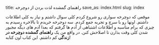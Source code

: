 title: راهنمای گمشده لذت بردن از دوچرخه
save_as: index.html
slug: index

موقعی که دوچرخه سواری رو شروع کردم کلی سوال داشتم و نیاز به کلی اطلاعات داشتم. اونها رو با سرچ و تجربه جمع کردم. سه دوجرخه خریدم تا بالاخره رسیدم به چیزی که برام مناسبه و اطلاعات اشتباهی از آدم ها گرفتم که بعدا آدم های دیگه مجبور شدن کلی وقت بذارن تا اصلاحش کنن. در واقع من یک **راهنمای گمشده دوچرخه در زندگی** کم داشتم. این کتاب اون کتابه!